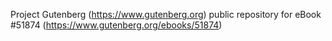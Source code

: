 Project Gutenberg (https://www.gutenberg.org) public repository for
eBook #51874 (https://www.gutenberg.org/ebooks/51874)
